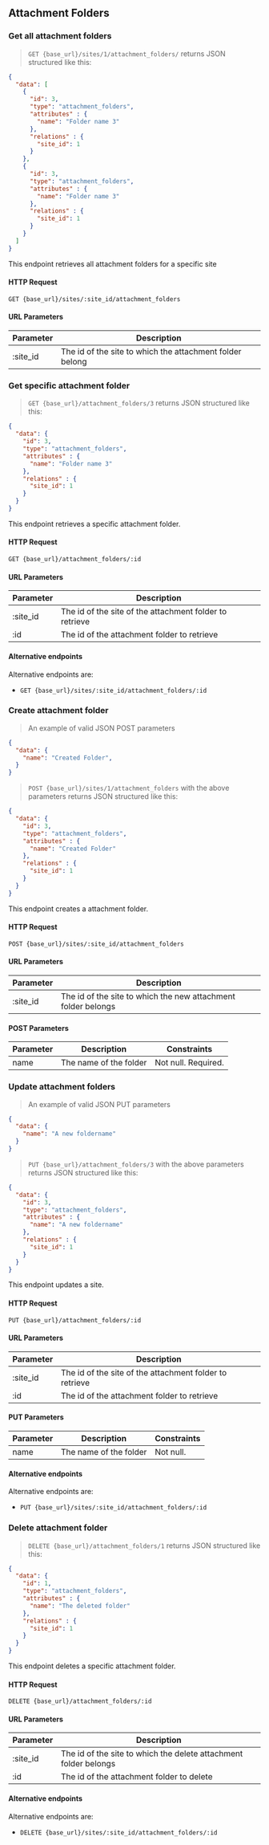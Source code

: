 ## Attachment Folders

### Get all attachment folders

> `GET {base_url}/sites/1/attachment_folders/` returns JSON structured like this:

```json
{
  "data": [
    {
      "id": 3,
      "type": "attachment_folders",
      "attributes" : {
        "name": "Folder name 3"        
      },
      "relations" : {
        "site_id": 1
      }
    },
    {
      "id": 3,
      "type": "attachment_folders",
      "attributes" : {
        "name": "Folder name 3"        
      },
      "relations" : {
        "site_id": 1
      }
    }
  ]
}
```

This endpoint retrieves all attachment folders for a specific site

#### HTTP Request

`GET {base_url}/sites/:site_id/attachment_folders`

#### URL Parameters

Parameter | Description
--------- | -----------
:site_id | The id of the site to which the attachment folder belong


### Get specific attachment folder

> `GET {base_url}/attachment_folders/3` returns JSON structured like this:

```json
{
  "data": {
    "id": 3,
    "type": "attachment_folders",
    "attributes" : {
      "name": "Folder name 3"        
    },
    "relations" : {
      "site_id": 1
    }
  }
}
```

This endpoint retrieves a specific attachment folder.

#### HTTP Request

`GET {base_url}/attachment_folders/:id`

#### URL Parameters

Parameter | Description
--------- | -----------
:site_id | The id of the site of the attachment folder to retrieve
:id | The id of the attachment folder to retrieve

#### Alternative endpoints

Alternative endpoints are:

* `GET {base_url}/sites/:site_id/attachment_folders/:id`

### Create attachment folder

> An example of valid JSON POST parameters

```json
{
  "data": {    
    "name": "Created Folder",
  }
}
```

> `POST {base_url}/sites/1/attachment_folders` with the above parameters returns JSON structured like this:

```json
{
  "data": {
    "id": 3,
    "type": "attachment_folders",
    "attributes" : {
      "name": "Created Folder"        
    },
    "relations" : {
      "site_id": 1
    }
  }
}
```

This endpoint creates a attachment folder.

#### HTTP Request

`POST {base_url}/sites/:site_id/attachment_folders`

#### URL Parameters

Parameter | Description
--------- | -----------
:site_id | The id of the site to which the new attachment folder belongs

#### POST Parameters

Parameter | Description | Constraints
--------- | ----------- | -----------
 name     | The name of the folder | Not null. Required.

### Update attachment folders

> An example of valid JSON PUT parameters

```json
{
  "data": {    
    "name": "A new foldername"
  }
}
```

> `PUT {base_url}/attachment_folders/3` with the above parameters returns JSON structured like this:

```json
{
  "data": {
    "id": 3,
    "type": "attachment_folders",
    "attributes" : {
      "name": "A new foldername"        
    },
    "relations" : {
      "site_id": 1
    }
  }
}
```

This endpoint updates a site.

#### HTTP Request

`PUT {base_url}/attachment_folders/:id`

#### URL Parameters

Parameter | Description
--------- | -----------
:site_id | The id of the site of the attachment folder to retrieve
:id | The id of the attachment folder to retrieve

#### PUT Parameters

Parameter | Description | Constraints
--------- | ----------- | -----------
 name     | The name of the folder | Not null.

#### Alternative endpoints

Alternative endpoints are:

* `PUT {base_url}/sites/:site_id/attachment_folders/:id`

### Delete attachment folder

> `DELETE {base_url}/attachment_folders/1` returns JSON structured like this:

```json
{
  "data": {
    "id": 1,
    "type": "attachment_folders",
    "attributes" : {
      "name": "The deleted folder"        
    },
    "relations" : {
      "site_id": 1
    }
  }
}
```

This endpoint deletes a specific attachment folder.

#### HTTP Request

`DELETE {base_url}/attachment_folders/:id`

#### URL Parameters

Parameter | Description
--------- | -----------
:site_id | The id of the site to which the delete attachment folder belongs
:id | The id of the attachment folder to delete

#### Alternative endpoints

Alternative endpoints are:

* `DELETE {base_url}/sites/:site_id/attachment_folders/:id`
